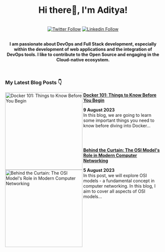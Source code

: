 <div align="center">
<h1> Hi there👋, I'm Aditya! </h1>
</div>
<br/>
<div align="center">
  <a href="https://twitter.com/adityastwt1"><img src="https://img.shields.io/badge/Twitter-1DA1F2?style=for-the-badge&logo=twitter&logoColor=white" alt="Twitter Follow"></a>
  <a href="https://www.linkedin.com/in/adityadike/"><img src="https://img.shields.io/badge/Linkedin-0077B5?style=for-the-badge&logo=linkedin&logoColor=white" alt="Linkedin Follow"></a>
</div>
<br/>
<div align="center">
  <p> <strong>
  I am passionate about DevOps and Full Stack development, especially within the development of web applications and the integration of DevOps tools. I like to contribute to the Open Source and    engaging in the Cloud-native ecosystem. 
  </strong>
  </p>
    
</div>
<br/>
<h3>My Latest Blog Posts 👇</h3>

<!-- HASHNODE_BLOG:START -->
<div> 
  <p>
    <a href="https://adityadike.hashnode.dev/docker-101-things-to-know-before-you-begin">
      <img src="https://cdn.hashnode.com/res/hashnode/image/upload/v1691393039019/8ec50134-2c83-40d6-9a61-711fe519eea5.jpeg?w=1600&h=840&fit=crop&crop=entropy&auto=compress,format&format=webp" alt="Docker 101: Things to Know Before You Begin" width="250px" align="left">
    </a>
    <a href="https://adityadike.hashnode.dev/docker-101-things-to-know-before-you-begin" title="Docker 101: Things to Know Before You Begin">
      <strong>Docker 101: Things to Know Before You Begin</strong>
    </a>
    <div><strong>9 August 2023</strong></div>
    In this blog, we are going to learn some important things you need to know before diving into Docker...
  </p>
  <br/>
  <br/>
   <p>
    <a href="https://adityadike.hashnode.dev/behind-the-curtain-the-osi-models-role-in-modern-computer-networking">
      <img src="https://cdn.hashnode.com/res/hashnode/image/upload/v1689318930858/603d361d-98bb-4bc1-a379-63d544e08928.jpeg?w=1600&h=840&fit=crop&crop=entropy&auto=compress,format&format=webp" alt="Behind the Curtain: The OSI Model's Role in Modern Computer Networking" width="250px" align="left">
    </a>
    <a href="https://adityadike.hashnode.dev/behind-the-curtain-the-osi-models-role-in-modern-computer-networking" title="Behind the Curtain: The OSI Model's Role in Modern Computer Networking">
      <strong>Behind the Curtain: The OSI Model's Role in Modern Computer Networking</strong>
    </a>
    <div><strong>5 August 2023</strong></div>
     In this post, we will explore OSI models - a fundamental concept in computer networking. In this blog, I aim to cover all aspects of OSI models...
  </p>
</div>
<!-- HASHNODE_BLOG:END -->



 
